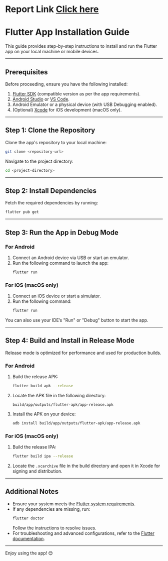 # Report Link [Click here](https://docs.google.com/document/d/1uvS__ZUwSWi8iwP9zl2qtCKRDbukTimeDI2_CdepRiQ/edit?usp=sharing)

# Flutter App Installation Guide

This guide provides step-by-step instructions to install and run the Flutter app on your local machine or mobile devices.

---

## Prerequisites
Before proceeding, ensure you have the following installed:
1. [Flutter SDK](https://flutter.dev/docs/get-started/install) (compatible version as per the app requirements).
2. [Android Studio](https://developer.android.com/studio) or [VS Code](https://code.visualstudio.com/).
3. Android Emulator or a physical device (with USB Debugging enabled).
4. (Optional) [Xcode](https://developer.apple.com/xcode/) for iOS development (macOS only).

---

## Step 1: Clone the Repository
Clone the app's repository to your local machine:
```bash
git clone <repository-url>
```

Navigate to the project directory:
```bash
cd <project-directory>
```

---

## Step 2: Install Dependencies
Fetch the required dependencies by running:
```bash
flutter pub get
```

---

## Step 3: Run the App in Debug Mode

### For Android
1. Connect an Android device via USB or start an emulator.
2. Run the following command to launch the app:
   ```bash
   flutter run
   ```

### For iOS (macOS only)
1. Connect an iOS device or start a simulator.
2. Run the following command:
   ```bash
   flutter run
   ```

You can also use your IDE’s "Run" or "Debug" button to start the app.

---

## Step 4: Build and Install in Release Mode
Release mode is optimized for performance and used for production builds.

### For Android
1. Build the release APK:
   ```bash
   flutter build apk --release
   ```
2. Locate the APK file in the following directory:
   ```
   build/app/outputs/flutter-apk/app-release.apk
   ```
3. Install the APK on your device:
   ```bash
   adb install build/app/outputs/flutter-apk/app-release.apk
   ```

### For iOS (macOS only)
1. Build the release IPA:
   ```bash
   flutter build ipa --release
   ```
2. Locate the `.xcarchive` file in the build directory and open it in Xcode for signing and distribution.

---

## Additional Notes
- Ensure your system meets the [Flutter system requirements](https://flutter.dev/docs/get-started/install).
- If any dependencies are missing, run:
  ```bash
  flutter doctor
  ```
  Follow the instructions to resolve issues.
- For troubleshooting and advanced configurations, refer to the [Flutter documentation](https://flutter.dev/docs).

---

Enjoy using the app! 😊
